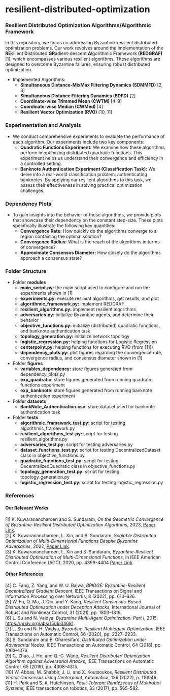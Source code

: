 # resilient-distributed-optimization
### Resilient Distributed Optimization Algorithms/Algorithmic Framework 
In this repository, we focus on addressing Byzantine-resilient distributed optimization problems. Our work revolves around the implementation of the **RE**silient **D**istributed **GR**adient-descent **A**lgorithmic **F**ramework **(REDGRAF)** [1], which encompasses various resilient algorithms. These algorithms are designed to overcome Byzantine failures, ensuring robust distributed optimization.
- Implemented Algorithms:
  -  **Simultaneous Distance-MixMax Filtering Dynamics (SDMMFD)** [2, 3]
  -  **Simultaneous Distance Filtering Dynamics (SDFD)** [2]
  -  **Coordinate-wise Trimmed Mean (CWTM)** [4-9]
  -  **Coordinate-wise Median (CWMed)** [4]
  -  **Resilient Vector Optimization (RVO)** [10, 11]

### Experimentation and Analysis
- We conduct comprehensive experiments to evaluate the performance of each algorithm. Our experiments include two key components:
  - **Quadratic Functions Experiment:** We examine how these algorithms perform in optimizing distributed quadratic functions. This experiment helps us understand their convergence and efficiency in a controlled setting.
  - **Banknote Authentication Experiment (Classification Task):** We delve into a real-world classification problem: authenticating banknotes. By applying our resilient algorithms to this task, we assess their effectiveness in solving practical optimization challenges.

### Dependency Plots
- To gain insights into the behavior of these algorithms, we provide plots that showcase their dependency on the constant step-size. These plots specifically illustrate the following key quantities:
  - **Convergence Rate:** How quickly do the algorithms converge to a region containing the optimal solution?
  - **Convergence Radius:** What is the reach of the algorithms in terms of convergence?
  - **Approximate Consensus Diameter:** How closely do the algorithms approach a consensus state?

### Folder Structure
- Folder **modules**
  - **main_script.py:** the main script used to configure and run the experiments shown in [1]
  - **experiments.py:** execute resilient algorithms, get results, and plot
  - **algorithmic_framework.py:** implement REDGRAF
  - **resilient_algorithms.py:** implement resilient algorithms
  - **adversaries.py:** initialize Byzantine agents, and determine their behavior
  - **objective_functions.py:** initialize (distributed) quadratic functions, and banknote authentication task
  - **topology_generation.py:** initialize network topology
  - **logistic_regression.py:** helping functions for Logistic Regression
  - **centerpoint.py:** helping functions for executing RVO (from [11])
  - **dependency_plots.py:** plot figures regarding the convergence rate, convergence radius, and consensus diameter shown in [1]
- Folder **figures**
  - **variables_dependency:** store figures generated from dependency_plots.py
  - **exp_quadratic:** store figures generated from running quadratic functions experiment
  - **exp_banknote:** store figures generated from running banknote authentication experiment
- Folder **datasets**
  - **BankNote_Authentication.csv:** store dataset used for banknote authentication task
- Folder **tests**
  - **algorithmic_framework_test.py:** script for testing algorithmic_framework.py
  - **resilient_algorithms_test.py:** script for testing resilient_algorithms.py
  - **adversaries_test.py:** script for testing adversaries.py
  - **dataset_functions_test.py:** script for testing DecentralizedDataset class in objective_functions.py
  - **quadratic_functions_test.py:** script for testing DecentralizedQuadratic class in objective_functions.py
  - **topology_generation_test.py:** script for testing topology_generation.py
  - **logistic_regression_test.py:** script for testing logistic_regression.py

### References
#### Our Relevant Works
[1] K. Kuwaranancharoen and S. Sundaram, *On the Geometric Convergence of Byzantine-Resilient Distributed Optimization Algorithms*, 2023, [Paper Link](https://arxiv.org/abs/2305.10810). <br>
[2] K. Kuwaranancharoen, L. Xin, and S. Sundaram, *Scalable Distributed Optimization of Multi-Dimensional Functions Despite Byzantine Adversaries*, 2022, [Paper Link](https://arxiv.org/abs/2003.09038). <br>
[3] K. Kuwaranancharoen, L. Xin and S. Sundaram, *Byzantine-Resilient Distributed Optimization of Multi-Dimensional Functions*, in IEEE American Control Conference (ACC), 2020, pp. 4399-4404 [Paper Link](https://ieeexplore.ieee.org/abstract/document/9147396). <br>
#### Other References
[4] C. Fang, Z. Yang, and W. U. Bajwa, *BRIDGE: Byzantine-Resilient Decentralized Gradient Descent*, IEEE Transactions on Signal and Information Processing over Networks, 8 (2022), pp. 610–626. <br>
[5] W. Fu, Q. Ma, J. Qin, and Y. Kang, *Resilient Consensus-Based Distributed Optimization under Deception Attacks*, International Journal of Robust and Nonlinear Control, 31 (2021), pp. 1803–1816. <br>
[6] L. Su and N. Vaidya, *Byzantine Multi-Agent Optimization: Part I*, 2015, https://arxiv.org/abs/1506.04681. <br>
[7] L. Su and N. H. Vaidya, *Byzantine-Resilient Multiagent Optimization*, IEEE Transactions on Automatic Control, 66 (2020), pp. 2227–2233. <br>
[8] S. Sundaram and B. Gharesifard, *Distributed Optimization under Adversarial Nodes*, IEEE Transactions on Automatic Control, 64 (2018), pp. 1063–1076. <br>
[9] C. Zhao, J. He, and Q.-G. Wang, *Resilient Distributed Optimization Algorithm against Adversarial Attacks*, IEEE Transactions on Automatic Control, 65 (2019), pp. 4308–4315. <br>
[10] W. Abbas, M. Shabbir, J. Li, and X. Koutsoukos, *Resilient Distributed Vector Consensus using Centerpoint*, Automatica, 136 (2022), p. 110046. <br>
[11] H. Park and S. A. Hutchinson, *Fault-Tolerant Rendezvous of Multirobot Systems*, IEEE transactions on robotics, 33 (2017), pp. 565–582. <br>
